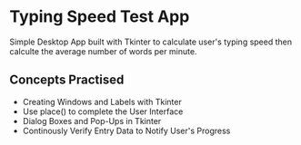 # Typing Speed Test App
Simple Desktop App built with Tkinter to calculate user's typing speed
then calculte the average number of words per minute.
## Concepts Practised
- Creating Windows and Labels with Tkinter
- Use place() to complete the User Interface
- Dialog Boxes and Pop-Ups in Tkinter
- Continously Verify Entry Data to Notify User's Progress